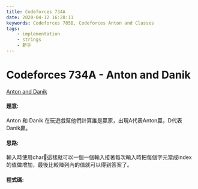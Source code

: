 ```yaml
---
title: Codeforces 734A
date: 2020-04-12 16:28:11
keywords: Codeforces 785B, Codeforces Anton and Classes
tags:
    - implementation
    - strings
    - 新手
---
```

# Codeforces 734A - Anton and Danik
[Anton and Danik](https://codeforces.com/contest/734/problem/A)


#### 題意:
Anton 和 Danik 在玩遊戲幫他們計算誰是贏家，出現A代表Anton贏，D代表Danik贏。
<!-- more -->
#### 思路:
輸入時使用char這樣就可以一個一個輸入接著每次輸入時把每個字元當成index的值做增加，最後比較陣列內的值就可以得到答案了。

#### 程式碼:
<script src="https://gist.github.com/Daviswww/1b2fec18d40c76e37755a65faec8cae3.js"></script>